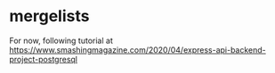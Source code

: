 # mergelists

For now, following tutorial at https://www.smashingmagazine.com/2020/04/express-api-backend-project-postgresql

